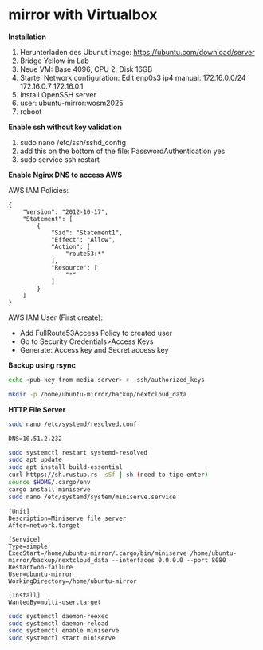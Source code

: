 # mirror with Virtualbox

**Installation**

1. Herunterladen des Ubunut image: https://ubuntu.com/download/server
2. Bridge Yellow im Lab
3. Neue VM: Base 4096, CPU 2, Disk 16GB
4. Starte. Network configuration: Edit enp0s3 ip4 manual: 172.16.0.0/24 172.16.0.7 172.16.0.1
5. Install OpenSSH server
6. user: ubuntu-mirror:wosm2025
7. reboot

**Enable ssh without key validation**

1. sudo nano /etc/ssh/sshd_config
2. add this on the bottom of the file: PasswordAuthentication yes
3. sudo service ssh restart

**Enable Nginx DNS to access AWS**

AWS IAM Policies:

```
{
	"Version": "2012-10-17",
	"Statement": [
		{
			"Sid": "Statement1",
			"Effect": "Allow",
			"Action": [
				"route53:*"
			],
			"Resource": [
				"*"
			]
		}
	]
}
```

AWS IAM User (First create):

- Add FullRoute53Access Policy to created user 
- Go to Security Credentials>Access Keys
- Generate: Access key and Secret access key

**Backup using rsync**

```bash
echo <pub-key from media server> > .ssh/authorized_keys
```

```bash
mkdir -p /home/ubuntu-mirror/backup/nextcloud_data
```

**HTTP File Server**

```bash
sudo nano /etc/systemd/resolved.conf
```

```
DNS=10.51.2.232
```

```bash
sudo systemctl restart systemd-resolved
sudo apt update
sudo apt install build-essential
curl https://sh.rustup.rs -sSf | sh (need to tipe enter)
source $HOME/.cargo/env
cargo install miniserve
sudo nano /etc/systemd/system/miniserve.service
```

```
[Unit]
Description=Miniserve file server
After=network.target

[Service]
Type=simple
ExecStart=/home/ubuntu-mirror/.cargo/bin/miniserve /home/ubuntu-mirror/backup/nextcloud_data --interfaces 0.0.0.0 --port 8080
Restart=on-failure
User=ubuntu-mirror
WorkingDirectory=/home/ubuntu-mirror

[Install]
WantedBy=multi-user.target
```

```bash
sudo systemctl daemon-reexec
sudo systemctl daemon-reload
sudo systemctl enable miniserve
sudo systemctl start miniserve
```